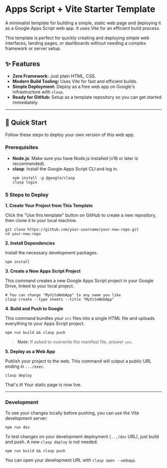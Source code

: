 # Apps Script + Vite Starter Template

A minimalist template for building a simple, static web page and deploying it as a Google Apps Script web app. It uses Vite for an efficient build process.

This template is perfect for quickly creating and deploying simple web interfaces, landing pages, or dashboards without needing a complex framework or server setup.

## ✨ Features

- **Zero Framework:** Just plain HTML, CSS.
- **Modern Build Tooling:** Uses Vite for fast and efficient builds.
- **Simple Deployment:** Deploy as a free web app on Google's infrastructure with `clasp`.
- **Ready for GitHub:** Setup as a template repository so you can get started immediately.

---

## 🚀 Quick Start

Follow these steps to deploy your own version of this web app.

### Prerequisites

- **Node.js**: Make sure you have Node.js installed (v18 or later is recommended).
- **clasp**: Install the Google Apps Script CLI and log in.
  ```console
  npm install -g @google/clasp
  clasp login
  ```

### 5 Steps to Deploy

**1. Create Your Project from This Template**

Click the "Use this template" button on GitHub to create a new repository, then clone it to your local machine.
```console
git clone https://github.com/your-username/your-new-repo.git
cd your-new-repo
```

**2. Install Dependencies**

Install the necessary development packages.
```console
npm install
```

**3. Create a New Apps Script Project**

This command creates a new Google Apps Script project in your Google Drive, linked to your local project.
```console
# You can change "MyViteWebApp" to any name you like
clasp create --type sheets --title "MyViteWebApp"
```

**4. Build and Push to Google**

This command bundles your `src` files into a single HTML file and uploads everything to your Apps Script project.
```console
npm run build && clasp push
```
> **Note**: If asked to overwrite the manifest file, answer `yes`.

**5. Deploy as a Web App**

Publish your project to the web. This command will output a public URL ending in `.../exec`.
```console
clasp deploy
```

That's it! Your static page is now live.

---

### Development

To see your changes locally before pushing, you can use the Vite development server:
```console
npm run dev
```

To test changes on your development deployment (`.../dev` URL), just build and push. A new `clasp deploy` is not needed.
```console
npm run build && clasp push
```
You can open your development URL with `clasp open --webapp`.


